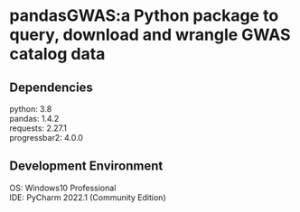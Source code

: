 # pandasGWAS:a Python package to query, download and wrangle GWAS catalog data
## Dependencies
python: 3.8  
pandas: 1.4.2  
requests: 2.27.1  
progressbar2: 4.0.0
## Development Environment
OS: Windows10 Professional  
IDE: PyCharm 2022.1 (Community Edition)  
